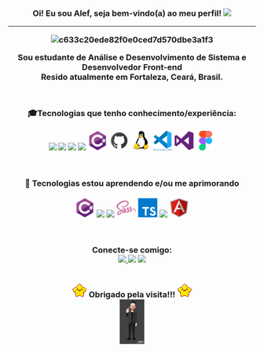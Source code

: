 <!-- APRESENTAÇÃO -->

<h3 align="center">
Oi! Eu sou Alef, seja bem-vindo(a) ao meu perfil! <img src="https://media.giphy.com/media/hvRJCLFzcasrR4ia7z/giphy.gif" width="25px">

<hr>
 
![c633c20ede82f0e0ced7d570dbe3a1f3](https://user-images.githubusercontent.com/70382532/138322189-2db8df52-9dcb-40a0-88a8-c365466bd33d.gif)

<p align="center">
 Sou estudante de Análise e Desenvolvimento de Sistema e <strong>Desenvolvedor Front-end</strong> <br>
 Resido atualmente em Fortaleza, Ceará, Brasil.<br>
</p><br>

<!-- EXPERIÊNCIA/CONHECIMENTOS -->
<p align="center">
 <strong>🎓Tecnologias que tenho conhecimento/experiência:</strong>
 <br><br>
  <img width="40" src="https://cdn.jsdelivr.net/gh/devicons/devicon/icons/html5/html5-plain-wordmark.svg" />
  <img width="40" src="https://cdn.jsdelivr.net/gh/devicons/devicon/icons/css3/css3-plain-wordmark.svg" />
  <img width="40" src="https://cdn.jsdelivr.net/gh/devicons/devicon/icons/javascript/javascript-plain.svg"/>
  <img width="40" src="https://cdn.jsdelivr.net/gh/devicons/devicon/icons/git/git-plain.svg"/>
  <img width="40" src="https://github.com/devicons/devicon/blob/master/icons/csharp/csharp-original.svg"/>
  <img width="40" src="https://github.com/AlefMends/alefmends/blob/main/icon-github.svg" />
  <img width="40" src="https://raw.githubusercontent.com/devicons/devicon/master/icons/linux/linux-original.svg" />
  <img width="40" src="https://github.com/devicons/devicon/blob/master/icons/vscode/vscode-original-wordmark.svg" />
  <img width="40" src="https://github.com/devicons/devicon/blob/master/icons/visualstudio/visualstudio-plain.svg" />
  <img width="40" src="https://github.com/devicons/devicon/blob/master/icons/figma/figma-original.svg" />
</p><br>

 <!-- ESTUDANDO/APRIMORANDO -->
<p align="center">
  <strong>🧠 Tecnologias estou aprendendo e/ou me aprimorando</strong>
  <br><br>
  <img width="40" src="https://github.com/devicons/devicon/blob/master/icons/csharp/csharp-original.svg"/>
  <img width="40" src="https://cdn.jsdelivr.net/gh/devicons/devicon/icons/javascript/javascript-plain.svg"/>
  <img width="40" src="https://cdn.jsdelivr.net/gh/devicons/devicon/icons/react/react-original-wordmark.svg" />
  <img width="40" src="https://github.com/devicons/devicon/blob/master/icons/sass/sass-original.svg" />
  <img width="40" src="https://github.com/devicons/devicon/blob/master/icons/typescript/typescript-original.svg" />
  <img width="40" src="https://cdn.jsdelivr.net/gh/devicons/devicon/icons/nodejs/nodejs-plain.svg" />
  <img width="40" src="https://github.com/devicons/devicon/blob/master/icons/angularjs/angularjs-original.svg" />

</p><br>

 <!-- CONTATO -->
<strong>Conecte-se comigo:</strong>
<br>
  <a href = "mailto:contatoalefmendes@gmail.com"><img src="https://img.shields.io/badge/-Gmail-%23333?style=for-the-badge&logo=gmail&logoColor=white" target="_blank"> </a>
  <a href="https://www.linkedin.com/in/alef-mendes-596a088b/" target="_blank"><img src="https://img.shields.io/badge/-LinkedIn-%230077B5?style=for-the-badge&logo=linkedin&logoColor=white" target="_blank"></a>
  <a href="https://www.instagram.com/alefmends/" target="_blank"><img src="https://img.shields.io/badge/-Instagram-%23E4405F?style=for-the-badge&logo=instagram&logoColor=white" target="_blank"></a><br>
<br>
 
  <img src="https://github.com/AlefMends/alefmends/blob/main/star.gif" alt="Bat" width="30">
  Obrigado pela visita!!!
  <img src="https://github.com/AlefMends/alefmends/blob/main/star.gif" alt="Bat" width="30">
  <br>
  <img src="https://github.com/AlefMends/alefmends/blob/main/avatar.gif" align="center" height="10%" width="10%" alt="avatar" border="0">





